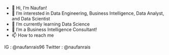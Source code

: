 - 👋 Hi, I’m Naufan!
- 👀 I’m interested in Data Engineering, Business Intelligence, Data Analyst, and Data Scientist
- 🌱 I’m currently learning Data Science
- 💞️ I’m a Business Intelligence Consultant!
- 📫 How to reach me 

IG : @naufanrais96
Twitter : @naufanrais

<!---
naufanrais96/naufanrais96 is a ✨ special ✨ repository because its `README.md` (this file) appears on your GitHub profile.
You can click the Preview link to take a look at your changes.
--->
